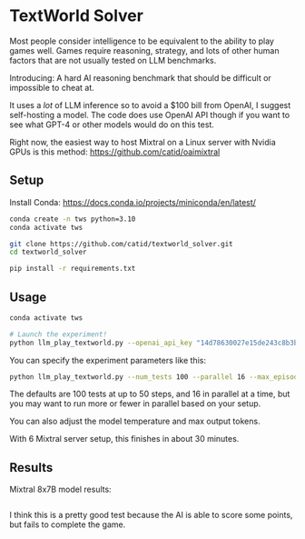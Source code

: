 # TextWorld Solver

Most people consider intelligence to be equivalent to the ability to play games well.  Games require reasoning, strategy, and lots of other human factors that are not usually tested on LLM benchmarks.

Introducing: A hard AI reasoning benchmark that should be difficult or impossible to cheat at.

It uses a *lot* of LLM inference so to avoid a $100 bill from OpenAI, I suggest self-hosting a model.
The code does use OpenAI API though if you want to see what GPT-4 or other models would do on this test.

Right now, the easiest way to host Mixtral on a Linux server with Nvidia GPUs is this method: https://github.com/catid/oaimixtral

## Setup

Install Conda: https://docs.conda.io/projects/miniconda/en/latest/

```bash
conda create -n tws python=3.10
conda activate tws

git clone https://github.com/catid/textworld_solver.git
cd textworld_solver

pip install -r requirements.txt
```

## Usage

```bash
conda activate tws

# Launch the experiment!
python llm_play_textworld.py --openai_api_key "14d78630027e15de243c8b3b489a91fa" --openai_base_url "http://devnuc.lan:5000/v1"
```

You can specify the experiment parameters like this:

```bash
python llm_play_textworld.py --num_tests 100 --parallel 16 --max_episode_steps 50 --openai_api_key "14d78630027e15de243c8b3b489a91fa" --openai_base_url "http://devnuc.lan:5000/v1"
```

The defaults are 100 tests at up to 50 steps, and 16 in parallel at a time, but you may want to run more or fewer in parallel based on your setup.

You can also adjust the model temperature and max output tokens.

With 6 Mixtral server setup, this finishes in about 30 minutes.

## Results

Mixtral 8x7B model results:

```
```

I think this is a pretty good test because the AI is able to score some points, but fails to complete the game.